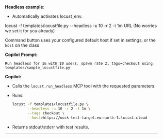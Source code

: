 **Headless example:**

- Automatically activates locust_env.

locust -f templates/locustfile.py --headless -u 10 -r 2 -t 1m URL (No worries we set it for you already)

Command button uses your configured default host if set in settings, or the `host` on the class

**Copilot Prompt:**

```
Run headless for 1m with 10 users, spawn rate 2, tags=checkout using templates/sample_locustfile.py
```

**Copilot:**

* Calls the `locust.run_headless` MCP tool with the requested parameters.
* Runs:

  ```bash
  locust -f templates/locustfile.py \
         --headless -u 10 -r 2 -t 1m \
         --tags checkout \
         --host=https://mock-test-target.eu-north-1.locust.cloud
  ```
* Returns stdout/stderr with test results.

---
